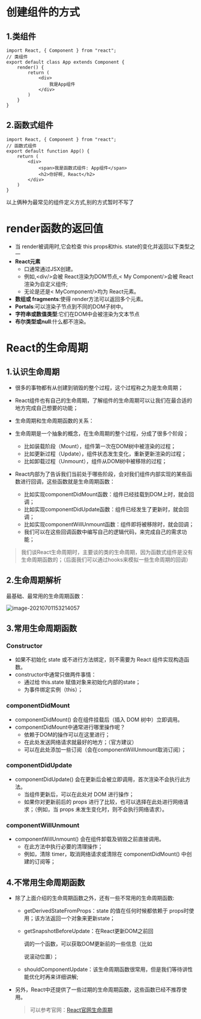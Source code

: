 # 创建组件的方式

## 1.类组件

```react
import React, { Component } from "react";
// 类组件
export default class App extends Component {
	render() {
		return (
			<div>
				我是App组件
			</div>
		)
	}
}
```

## 2.函数式组件

```react
import React, { Component } from "react";
// 函数式组件
export default function App() {
	return (
		<div>
			<span>我是函数式组件: App组件</span>
			<h2>你好啊, React</h2>
		</div>
	)
}
```

以上俩种为最常见的组件定义方式,别的方式暂时不写了

# render函数的返回值

- 当 render被调用时,它会检查 this props和this. state的变化并返回以下类型之一
- **React元素**
  - 口通常通过JSX创建。
  - 例如,<dⅳ/>会被 React渲染为DOM节点,< My Component/>会被 React渲染为自定义组件;
  - 无论是<di/>还是< MyComponent/>均为 React元素。
- **数组或 fragments**:使得 render方法可以返回多个元素。
- **Portals**:可以渲染子节点到不同的DOM子树中。
- **字符串或数值类型**:它们在DOM中会被渲染为文本节点
- **布尔类型或null**:什么都不渲染。

# React的生命周期

## 1.认识生命周期

- 很多的事物都有从创建到销毁的整个过程，这个过程称之为是生命周期；
- React组件也有自己的生命周期，了解组件的生命周期可以让我们在最合适的地方完成自己想要的功能；
- 生命周期和生命周期函数的关系：
- 生命周期是一个抽象的概念，在生命周期的整个过程，分成了很多个阶段；
  - 比如装载阶段（Mount），组件第一次在DOM树中被渲染的过程；
  - 比如更新过程（Update），组件状态发生变化，重新更新渲染的过程；
  - 比如卸载过程（Unmount），组件从DOM树中被移除的过程；

- React内部为了告诉我们当前处于哪些阶段，会对我们组件内部实现的某些函数进行回调，这些函数就是生命周期函数：
  - 比如实现componentDidMount函数：组件已经挂载到DOM上时，就会回调；
  - 比如实现componentDidUpdate函数：组件已经发生了更新时，就会回调；
  - 比如实现componentWillUnmount函数：组件即将被移除时，就会回调；
  - 我们可以在这些回调函数中编写自己的逻辑代码，来完成自己的需求功能；

>我们谈React生命周期时，主要谈的类的生命周期，因为函数式组件是没有生命周期函数的；（后面我们可以通过hooks来模拟一些生命周期的回调）

## 2.生命周期解析

最基础、最常用的生命周期函数：

![image-20210701153214057](https://blog.bsat1314.cn//file/img/image-20210701153214057.png)

## 3.常用生命周期函数

### Constructor

- 如果不初始化 state 或不进行方法绑定，则不需要为 React 组件实现构造函数。
- constructor中通常只做两件事情：
  - 通过给 this.state 赋值对象来初始化内部的state；
  - 为事件绑定实例（this）；

### componentDidMount

- componentDidMount() 会在组件挂载后（插入 DOM 树中）立即调用。
- componentDidMount中通常进行哪里操作呢？
  - 依赖于DOM的操作可以在这里进行；
  - 在此处发送网络请求就最好的地方；（官方建议）
  - 可以在此处添加一些订阅（会在componentWillUnmount取消订阅）；

### componentDidUpdate

- componentDidUpdate() 会在更新后会被立即调用，首次渲染不会执行此方法。
  - 当组件更新后，可以在此处对 DOM 进行操作；
  - 如果你对更新前后的 props 进行了比较，也可以选择在此处进行网络请求；（例如，当 props 未发生变化时，则不会执行网络请求）。

### componentWillUnmount

- componentWillUnmount() 会在组件卸载及销毁之前直接调用。
  - 在此方法中执行必要的清理操作；
  - 例如，清除 timer，取消网络请求或清除在 componentDidMount() 中创建的订阅等；

## 4.不常用生命周期函数

- 除了上面介绍的生命周期函数之外，还有一些不常用的生命周期函数:

  - getDerivedStateFromProps：state 的值在任何时候都依赖于 props时使用；该方法返回一个对象来更新state；

  - getSnapshotBeforeUpdate：在React更新DOM之前回

    调的一个函数，可以获取DOM更新前的一些信息（比如

    说滚动位置）；

  - shouldComponentUpdate：该生命周期函数很常用，但是我们等待讲性能优化时再来详细讲解;

- 另外，React中还提供了一些过期的生命周期函数，这些函数已经不推荐使用。

  >可以参考官网：[React官网生命周期](https://zh-hans.reactjs.org/docs/react-component.html)

  

